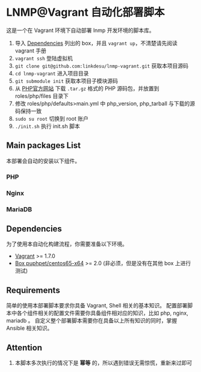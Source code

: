 # LNMP@Vagrant 自动化部署脚本

这是一个在 Vagrant 环境下自动部署 lnmp 开发环境的脚本库。

1. 导入 [Dependencies](#Dependencies) 列出的 box，并且 `vagrant up`，不清楚请先阅读 vagrant 手册
1. `vagrant ssh` 登陆虚拟机
1. `git clone git@github.com:linkdesu/lnmp-vagrant.git` 获取本项目源码
1. `cd lnmp-vagrant` 进入项目目录
1. `git submodule init` 获取本项目子模块源码
1. 从 [PHP官方网站]() 下载 `.tar.gz` 格式的 PHP 源码包，并放置到 roles/php/files 目录下
1. 修改 roles/php/defaults>main.yml 中 php_version, php_tarball 与下载的源码保持一致
1. `sudo su root` 切换到 root 账户
1. `./init.sh` 执行 init.sh 脚本

## Main packages List

本部署会自动的安装以下组件。

### PHP
### Nginx
### MariaDB


## Dependencies

为了使用本自动化构建流程，你需要准备以下环境。

* [Vagrant](http://www.vagrantup.com/) >= 1.7.0
* [Box puphpet/centos65-x64](https://atlas.hashicorp.com/puphpet/boxes/centos65-x64) >= 2.0 (非必须，但是没有在其他 box 上进行测试)


## Requirements

简单的使用本部署脚本要求你具备 Vagrant, Shell 相关的基本知识。
配置部署脚本中各个组件相关的配置文件需要你具备组件相对应的知识，比如 php, nginx, mariadb 。
自定义整个部署脚本需要你在具备以上所有知识的同时，掌握 Ansible 相关知识。


## Attention

1. 本脚本多次执行的情况下是 **幂等** 的，所以遇到错误无需惊慌，重新来过即可

